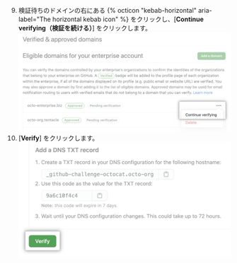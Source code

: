 9. 検証待ちのドメインの右にある {% octicon "kebab-horizontal" aria-label="The horizontal kebab icon" %} をクリックし、[**Continue verifying（検証を続ける）**] をクリックします。 ![ドメインの検証を続行するボタン](/assets/images/help/organizations/continue-verifying-domain.png)
10. [**Verify**] をクリックします。 ![検証ボタン](/assets/images/help/organizations/verify-domain-final-button.png)